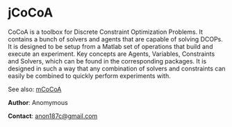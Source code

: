 jCoCoA
====

CoCoA is a toolbox for Discrete Constraint Optimization Problems. It contains a bunch of solvers and agents that are capable of solving DCOPs. It is designed to be setup from a Matlab set of operations that build and execute an experiment. Key concepts are Agents, Variables, Constraints and Solvers, which can be found in the corresponding packages. It is designed in such a way that any combination of solvers and constraints can easily be combined to quickly perform experiments with.

See also: [mCoCoA](https://github.com/anonc/mCoCoA)

**Author**: Anomymous

**Contact**: [anon187c@gmail.com](mailto:anon187c@gmail.com)
